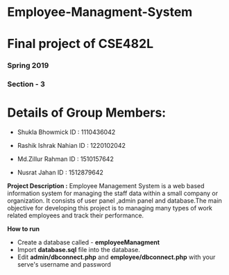 


# Employee-Managment-System

# Final project of CSE482L 


### Spring 2019
### Section - 3


# Details of Group Members:

 - Shukla Bhowmick
 ID : 1110436042

 - Rashik Ishrak Nahian 
ID : 1220102042 
 - Md.Zillur Rahman
ID : 1510157642
 - Nusrat Jahan 
ID : 1512879642

**Project Description :** Employee Management System is a web based information system for managing the staff data within a small company or organization. It consists of user panel ,admin panel and database.The main objective for developing this project is to managing many types of work related employees and track their performance.

**How to run**

 - Create a database called - **employeeManagment**
 - Import **database.sql** file into the database.
 - Edit **admin/dbconnect.php** and **employee/dbconnect.php** with your serve's username and password

